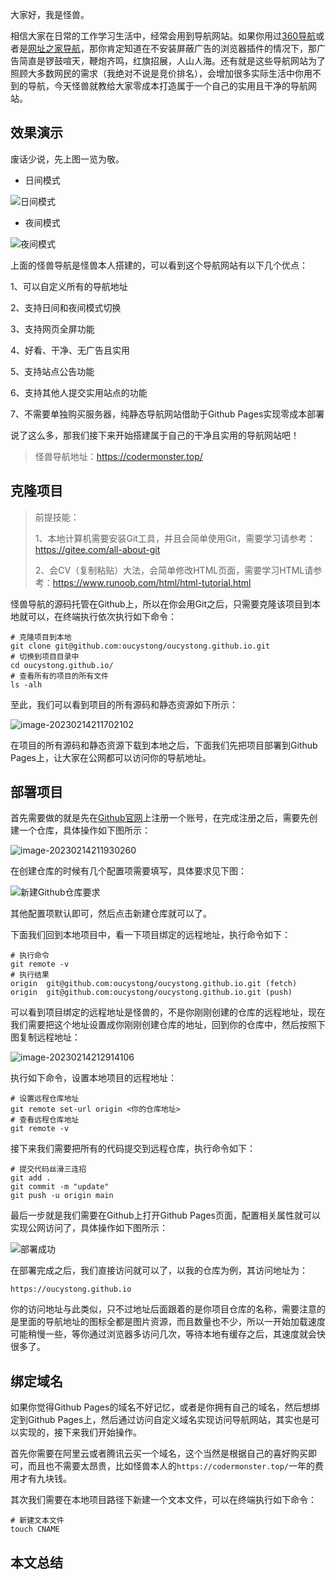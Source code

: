 大家好，我是怪兽。

相信大家在日常的工作学习生活中，经常会用到导航网站。如果你用过[360导航](https://hao.360.com/)或者是[网址之家导航](https://www.hao123.sh/)，那你肯定知道在不安装屏蔽广告的浏览器插件的情况下，那广告简直是锣鼓喧天，鞭炮齐鸣，红旗招展，人山人海。还有就是这些导航网站为了照顾大多数网民的需求（我绝对不说是竞价排名），会增加很多实际生活中你用不到的导航，今天怪兽就教给大家零成本打造属于一个自己的实用且干净的导航网站。

## 效果演示

废话少说，先上图一览为敬。

* 日间模式

![日间模式](assets/日间模式.png)

* 夜间模式

![夜间模式](assets/夜间模式.png)

上面的怪兽导航是怪兽本人搭建的，可以看到这个导航网站有以下几个优点：

1、可以自定义所有的导航地址

2、支持日间和夜间模式切换

3、支持网页全屏功能

4、好看、干净、无广告且实用

5、支持站点公告功能

6、支持其他人提交实用站点的功能

7、不需要单独购买服务器，纯静态导航网站借助于Github Pages实现零成本部署

说了这么多，那我们接下来开始搭建属于自己的干净且实用的导航网站吧！

>怪兽导航地址：https://codermonster.top/

## 克隆项目

>前提技能：
>
>1、本地计算机需要安装Git工具，并且会简单使用Git，需要学习请参考：https://gitee.com/all-about-git
>
>2、会CV（复制粘贴）大法，会简单修改HTML页面，需要学习HTML请参考：https://www.runoob.com/html/html-tutorial.html

怪兽导航的源码托管在Github上，所以在你会用Git之后，只需要克隆该项目到本地就可以，在终端执行依次执行如下命令：

```shell
# 克隆项目到本地
git clone git@github.com:oucystong/oucystong.github.io.git
# 切换到项目目录中
cd oucystong.github.io/
# 查看所有的项目的所有文件
ls -alh
```

至此，我们可以看到项目的所有源码和静态资源如下所示：

![image-20230214211702102](assets/image-20230214211702102.png)

在项目的所有源码和静态资源下载到本地之后，下面我们先把项目部署到Github Pages上，让大家在公网都可以访问你的导航地址。

## 部署项目

首先需要做的就是先在[Github官网](https://github.com/)上注册一个账号，在完成注册之后，需要先创建一个仓库，具体操作如下图所示：

![image-20230214211930260](assets/image-20230214211930260.png)

在创建仓库的时候有几个配置项需要填写，具体要求见下图：

![新建Github仓库要求](assets/新建Github仓库要求.png)

其他配置项默认即可，然后点击新建仓库就可以了。

下面我们回到本地项目中，看一下项目绑定的远程地址，执行命令如下：

```shell
# 执行命令
git remote -v
# 执行结果
origin	git@github.com:oucystong/oucystong.github.io.git (fetch)
origin	git@github.com:oucystong/oucystong.github.io.git (push)
```

可以看到项目绑定的远程地址是怪兽的，不是你刚刚创建的仓库的远程地址，现在我们需要把这个地址设置成你刚刚创建仓库的地址，回到你的仓库中，然后按照下图复制远程地址：

![image-20230214212914106](assets/image-20230214212914106.png)

执行如下命令，设置本地项目的远程地址：

```shell
# 设置远程仓库地址
git remote set-url origin <你的仓库地址>
# 查看远程仓库地址
git remote -v
```

接下来我们需要把所有的代码提交到远程仓库，执行命令如下：

```shell
# 提交代码丝滑三连招
git add .
git commit -m "update"
git push -u origin main
```

最后一步就是我们需要在Github上打开Github Pages页面，配置相关属性就可以实现公网访问了，具体操作如下图所示：

![部署成功](assets/部署成功.png)

在部署完成之后，我们直接访问就可以了，以我的仓库为例，其访问地址为：

`https://oucystong.github.io`

你的访问地址与此类似，只不过地址后面跟着的是你项目仓库的名称，需要注意的是里面的导航地址的图标全都是图片资源，而且数量也不少，所以一开始加载速度可能稍慢一些，等你通过浏览器多访问几次，等待本地有缓存之后，其速度就会快很多了。

## 绑定域名

如果你觉得Github Pages的域名不好记忆，或者是你拥有自己的域名，然后想绑定到Github Pages上，然后通过访问自定义域名实现访问导航网站，其实也是可以实现的，接下来我们开始操作。

首先你需要在阿里云或者腾讯云买一个域名，这个当然是根据自己的喜好购买即可，而且也不需要太昂贵，比如怪兽本人的`https://codermonster.top/`一年的费用才有九块钱。

其次我们需要在本地项目路径下新建一个文本文件，可以在终端执行如下命令：

```shell
# 新建文本文件
touch CNAME
```





## 本文总结